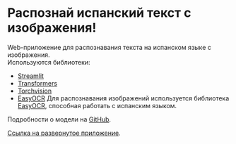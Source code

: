# Распознай испанский текст с изображения!

Web-приложение для распознавания текста на испанском языке с изображения.  
Используются библиотеки:  

- [Streamlit](https://streamlit.io/)
- [Transformers](https://huggingface.co/)
- [Torchvision](https://pytorch.org/vision/stable/index.html)
- [EasyOCR](https://github.com/JaidedAI/EasyOCR)
Для распознавания изображений используется библиотека [EasyOCR](https://github.com/JaidedAI/EasyOCR), способная работать с испанским языком.

Подробности о модели на [GitHub](https://github.com/JaidedAI/EasyOCR).  

[Ссылка на развернутое приложение](https://your-deployed-app-link.streamlit.app/).